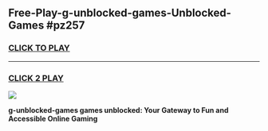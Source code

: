 
## Free-Play-g-unblocked-games-Unblocked-Games #pz257
<h3>
<a href="https://news.freeplayer.one?title=g-unblocked-games&ref=8M">CLICK TO PLAY</a></h3>
<hr>

<h3>
<a href="https://news.freeplayer.one?title=g-unblocked-games&ref=8M">CLICK 2 PLAY</a>
  
</h3>

<a href="https://news.freeplayer.one?title=g-unblocked-games&ref=8M"><img src="https://clearcache.store/games.png"></a>


**g-unblocked-games games unblocked: Your Gateway to Fun and Accessible Online Gaming**
